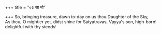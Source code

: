 +++
title = "०३ सा नो"

+++
So, bringing treasure, dawn to-day on us thou Daughter of the Sky,  
     As thou, O mightier yet. didst shine for Satyatravas, Vayya's son, high-born! delightful with thy steeds!